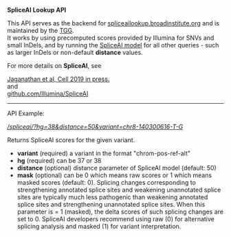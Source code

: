 
**SpliceAI Lookup API** 

This API serves as the backend for [spliceailookup.broadinstitute.org](http://spliceailookup.broadinstitute.org) and is maintained by the [TGG](https://the-tgg.org/).   
It works by using precomputed scores provided by Illumina for SNVs and small InDels, and 
by running the [SpliceAI model](https://github.com/Illumina/SpliceAI) for all other queries - such as larger InDels or non-default **distance** values.<br/>

For more details on **SpliceAI**, see 

[Jaganathan et al, Cell 2019 in press.](https://github.com/Illumina/SpliceAI)  
and  
[github.com/Illumina/SpliceAI](https://github.com/Illumina/SpliceAI)

---
API Example:

*[/spliceai/?hg=38&distance=50&variant=chr8-140300616-T-G](/spliceai/?hg=38&variant=chr8-140300616-T-G)*
  
Returns SpliceAI scores for the given variant.   

- **variant** (required) a variant in the format "chrom-pos-ref-alt"
- **hg** (required) can be 37 or 38
- **distance** (optional) distance parameter of SpliceAI model (default: 50)    
- **mask** (optional) can be 0 which means raw scores or 1 which means masked scores (default: 0). 
Splicing changes corresponding to strengthening annotated splice sites and weakening unannotated splice sites are typically much less pathogenic than weakening annotated splice sites and
strengthening unannotated splice sites. When this parameter is = 1 (masked), the delta scores of such splicing changes are set to 0. SpliceAI developers recommend using raw (0) for alternative splicing analysis and masked (1) for variant interpretation.    
